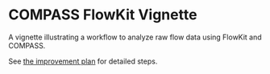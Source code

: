 # COMPASS FlowKit Vignette

A vignette illustrating a workflow to analyze raw flow data using FlowKit and COMPASS.

See [the improvement plan](https://gitlab.oit.duke.edu/-/ide/project/chsi-informatics/projects/compass-flowkit-vignette/PEP.md) for detailed steps.
